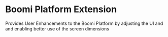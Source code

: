 # Boomi Platform Extension

Provides User Enhancements to the Boomi Platform by adjusting the UI and and enabling better use of the screen dimensions
